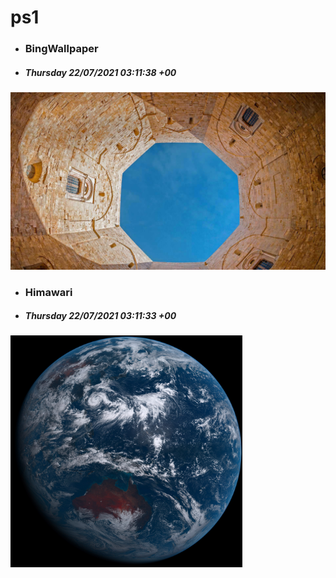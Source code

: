 # ps1

- ### BingWallpaper
- ##### Thursday 22/07/2021 03:11:38 +00
<img src="BingWallpaper/latest.jpg" width="700" height="auto" title="👉  BingWallpaper  👈">


- ### Himawari 
- ##### Thursday 22/07/2021 03:11:33 +00
<img src="Himawari/latest.jpg" width="auto" height="371" title="👉  Himawari  👈">







